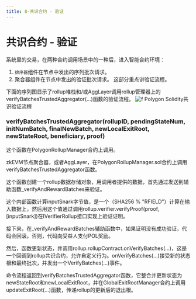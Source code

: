 ```yaml
---
title: 8-共识合约 - 验证
---
```


# 共识合约 - 验证

系统里的交易，在两种合约调用场景中的一种后，进入智能合约环境：

1. `排序器`组件在节点中发出的序列批次请求。
2. 聚合器组件在节点中发出的验证批次请求。
这部分重点讲验证流程。

下面的序列图显示了rollup堆栈和/或AggLayer调用rollup管理器上的verifyBatchesTrustedAggregator(...)函数的验证流程。
![f](https://docs.polygon.technology/img/cdk/high-level-architecture/verification-flow.png)
Polygon Solidity共识验证流程

### verifyBatchesTrustedAggregator(rollupID, pendingStateNum, initNumBatch, finalNewBatch, newLocalExitRoot, newStateRoot, beneficiary, proof)

这个函数在PolygonRollupManager合约上调用。

zkEVM节点聚合器，或者AggLayer，在PolygonRollupManager.sol合约上调用verifyBatchesTrustedAggregator函数。

这个函数创建一个rollup数据存储对象，用调用者提供的数据，首先通过发送到辅助函数_verifyAndRewardBatches来验证。

这个内部函数计算inputSnark字节值，是一个（SHA256 % "RFIELD"）计算在输入数据上，然后用这个值通过调用rollup.verifier.verifyProof(proof, [inputSnark])在IVerifierRollup接口实现上验证证明。

接下来，在_verifyAndRewardBatches辅助函数中，如果证明没有成功验证，代码会回滚。否则，代码向受益人支付POL奖励。

然后，函数更新状态，并调用rollup.rollupContract.onVerifyBatches(...)，这是一个回调到rollup共识合约，允许自定义行为。onVerifyBatches(...)接受新的状态根和最终批次，并发出一个VerifyBatches(...)事件。

命令流程返回到verifyBatchesTrustedAggregator函数，它整合并更新状态为newStateRoot和newLocalExitRoot，并在GlobalExitRootManager合约上调用updateExitRoot(...)函数，传递rollup的更新后的退出根。